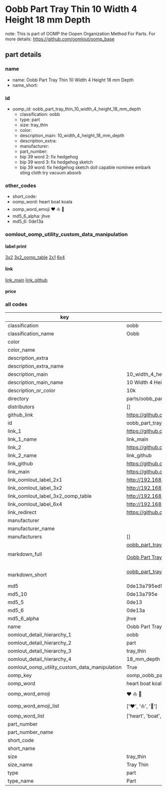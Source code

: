 # Oobb Part Tray Thin 10 Width 4 Height 18 mm Depth  

note: This is part of OOMP the Oopen Organization Method For Parts. For more details: https://github.com/oomlout/oomp_base

##  part details
  







### name
* name: Oobb Part Tray Thin 10 Width 4 Height 18 mm Depth
* name_short: 
### id
* oomp_id: oobb_part_tray_thin_10_width_4_height_18_mm_depth
  * classification: oobb
  * type: part
  * size: tray_thin
  * color: 
  * description_main: 10_width_4_height_18_mm_depth
  * description_extra: 
  * manufacturer: 
  * part_number: 
  * bip 39 word 2: fix hedgehog
  * bip 39 word 3: fix hedgehog sketch
  * bip 39 word: fix hedgehog sketch doll capable nominee embark sting cloth try vacuum absorb

### other_codes
* short_code: 
* oomp_word: heart boat koala
* oomp_word_emoji :heart: :boat: :koala:
* md5_6_alpha: jhve
* md5_6: 0de13a






### oomlout_oomp_utility_custom_data_manipulation
#### label print
[3x2](http://192.168.1.245:1112/?label=oomp%20jhve)
[3x2_oomp_table](http://192.168.1.108:1112/?label=oomp%20jhve)
[2x1](http://192.168.1.242:1112/?label=oomp%20jhve)
[6x4](http://192.168.1.55:1112/?label=oomp%20jhve)    

#### link

[link_main](https://github.com/oomlout/oomlout_oomp_version_1_messy/tree/main/parts/oobb_part_tray_thin_10_width_4_height_18_mm_depth) [link_github](https://github.com/oomlout/oomlout_oomp_version_1_messy/tree/main/parts/oobb_part_tray_thin_10_width_4_height_18_mm_depth)                             

#### price







### all codes 
| key | value |  
| --- | --- |  
| classification | oobb |  
| classification_name | Oobb |  
| color |  |  
| color_name |  |  
| description_extra |  |  
| description_extra_name |  |  
| description_main | 10_width_4_height_18_mm_depth |  
| description_main_name | 10 Width 4 Height 18 mm Depth |  
| description_or_color | 10k |  
| directory | parts/oobb_part_tray_thin_10_width_4_height_18_mm_depth |  
| distributors | [] |  
| github_link | https://github.com/oomlout/oomlout_oomp_part_src/tree/main/parts/oobb_part_tray_thin_10_width_4_height_18_mm_depth |  
| id | oobb_part_tray_thin_10_width_4_height_18_mm_depth |  
| link_1 | https://github.com/oomlout/oomlout_oomp_version_1_messy/tree/main/parts/oobb_part_tray_thin_10_width_4_height_18_mm_depth |  
| link_1_name | link_main |  
| link_2 | https://github.com/oomlout/oomlout_oomp_version_1_messy/tree/main/parts/oobb_part_tray_thin_10_width_4_height_18_mm_depth |  
| link_2_name | link_github |  
| link_github | https://github.com/oomlout/oomlout_oomp_version_1_messy/tree/main/parts/oobb_part_tray_thin_10_width_4_height_18_mm_depth |  
| link_main | https://github.com/oomlout/oomlout_oomp_version_1_messy/tree/main/parts/oobb_part_tray_thin_10_width_4_height_18_mm_depth |  
| link_oomlout_label_2x1 | http://192.168.1.242:1112/?label=oomp%20jhve |  
| link_oomlout_label_3x2 | http://192.168.1.245:1112/?label=oomp%20jhve |  
| link_oomlout_label_3x2_oomp_table | http://192.168.1.108:1112/?label=oomp%20jhve |  
| link_oomlout_label_6x4 | http://192.168.1.55:1112/?label=oomp%20jhve |  
| link_redirect | https://github.com/oomlout/oomlout_oomp_version_1_messy/tree/main/parts/oobb_part_tray_thin_10_width_4_height_18_mm_depth |  
| manufacturer |  |  
| manufacturer_name |  |  
| manufacturers | [] |  
| markdown_full | [oobb_part_tray_thin_10_width_4_height_18_mm_depth](none)<br>[](none)<br>[Oobb Part Tray Thin 10 Width 4 Height 18 Mm Depth](none)<br><br> |  
| markdown_short | [oobb_part_tray_thin_10_width_4_height_18_mm_depth](none)<br><br> |  
| md5 | 0de13a795ed5e90a5790f40b945aa2c0 |  
| md5_10 | 0de13a795e |  
| md5_5 | 0de13 |  
| md5_6 | 0de13a |  
| md5_6_alpha | jhve |  
| name | Oobb Part Tray Thin 10 Width 4 Height 18 mm Depth |  
| oomlout_detail_hierarchy_1 | oobb |  
| oomlout_detail_hierarchy_2 | part |  
| oomlout_detail_hierarchy_3 | tray_thin |  
| oomlout_detail_hierarchy_4 | 18_mm_depth |  
| oomlout_oomp_utility_custom_data_manipulation | True |  
| oomp_key | oomp_oobb_part_tray_thin_10_width_4_height_18_mm_depth |  
| oomp_word | heart boat koala |  
| oomp_word_emoji | :heart: :boat: :koala: |  
| oomp_word_emoji_list | [':heart:', ':boat:', ':koala:'] |  
| oomp_word_list | ['heart', 'boat', 'koala'] |  
| part_number |  |  
| part_number_name |  |  
| short_code |  |  
| short_name |  |  
| size | tray_thin |  
| size_name | Tray Thin |  
| type | part |  
| type_name | Part |  
